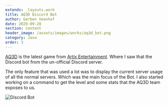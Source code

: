 ```yaml
---
extends: _layouts.work
title: AQ3D Discord Bot
author: Gerben Veenhof
date: 2020-09-28
section: content
header_image: /assets/images/works/aq3d_bot.png
category: Java
order: 3
---
```


[AQ3D](https://aq3d.com/) is the latest game from [Artix Entertainment](https://www.artix.com/).
Where I saw that the Discord bot from the un-official Discord server.

The only feature that was used a lot was to display the current server usage of all the normal servers. Which was the main focus of the Bot.
I also started working on a command to get the level and some stats that the AQ3D team exposes to us.

![Discord Bot](/assets/images/works/aq3d_bot.png)
